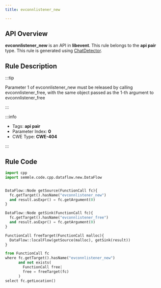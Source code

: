 ```yaml
---
title: evconnlistener_new

---
```



## API Overview
**evconnlistener_new** is an API in **libevent**. This rule belongs to the **api pair** type. This rule is generated using [ChatDetector](../../tools/ChatDetector).
## Rule Description

:::tip

Parameter 1 of evconnlistener_new must be released by calling evconnlistener_free, with the same object passed as the 1-th argument to evconnlistener_free

:::

:::info

- Tags: **api pair**
- Parameter Index: **0**
- CWE Type: **CWE-404**

:::

## Rule Code
```python
import cpp
import semmle.code.cpp.dataflow.new.DataFlow


DataFlow::Node getSource(FunctionCall fc){
  fc.getTarget().hasName("evconnlistener_new")
  and result.asExpr() = fc.getArgument(0)
}

DataFlow::Node getSink(FunctionCall fc){
  fc.getTarget().hasName("evconnlistener_free")
  and result.asExpr() = fc.getArgument(0)
}

FunctionCall freeTarget(FunctionCall malloc){
  DataFlow::localFlow(getSource(malloc), getSink(result))
}

from FunctionCall fc
where fc.getTarget().hasName("evconnlistener_new")
      and not exists(
        FunctionCall free| 
        free = freeTarget(fc)
      )
select fc.getLocation()
```